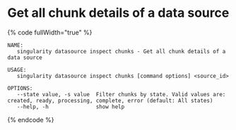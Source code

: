 # Get all chunk details of a data source

{% code fullWidth="true" %}
```
NAME:
   singularity datasource inspect chunks - Get all chunk details of a data source

USAGE:
   singularity datasource inspect chunks [command options] <source_id>

OPTIONS:
   --state value, -s value  Filter chunks by state. Valid values are: created, ready, processing, complete, error (default: All states)
   --help, -h               show help
```
{% endcode %}
